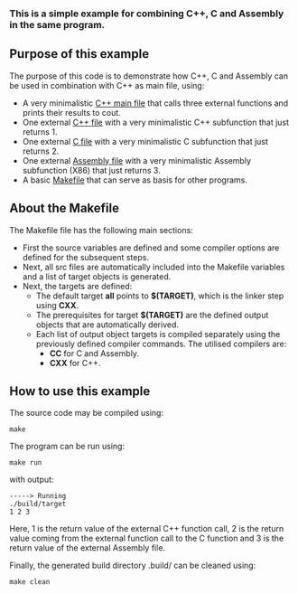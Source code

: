 ### This is a simple example for combining C++, C and Assembly in the same program.

## Purpose of this example
The purpose of this code is to demonstrate how C++, C and Assembly can be used in combination with C++ as main file, using:
* A very minimalistic [C++ main file](src/main.cpp) that calls three external functions and prints their results to cout.
* One external [C++ file](src/subfunc1.cpp) with a very minimalistic C++ subfunction that just returns 1.
* One external [C file](src/subfunc2.c) with a very minimalistic C subfunction that just returns 2.
* One external [Assembly file](src/subfunc3.S) with a very minimalistic Assembly subfunction (X86) that just returns
  3.
* A basic [Makefile](Makefile) that can serve as basis for other programs.

## About the Makefile
The Makefile file has the following main sections:
* First the source variables are defined and some compiler options are defined for the subsequent
  steps.
* Next, all src files are automatically included into the Makefile variables and a list of target
  objects is generated.
* Next, the targets are defined:
  * The default target **all** points to **$(TARGET)**, which is the linker step using **CXX**.
  * The prerequisites for target **$(TARGET)** are the defined output objects that are automatically
    derived.
  * Each list of output object targets is compiled separately using the previously defined compiler commands. The
    utilised compilers are:
    * **CC** for C and Assembly.
    * **CXX** for C++.

## How to use this example
The source code may be compiled using:
```
make
```

The program can be run using:
```
make run
```
with output:
```
-----> Running
./build/target
1 2 3
```
Here, 1 is the return value of the external C++ function call, 2 is the return value coming from the external function call to the C function
and 3 is the return value of the external Assembly file.


Finally, the generated build directory .build/ can be cleaned using:
```
make clean
```
